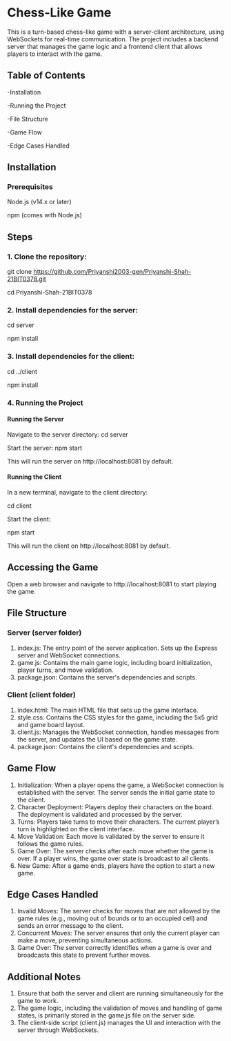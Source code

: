 # Chess-Like Game
This is a turn-based chess-like game with a server-client architecture, using WebSockets for real-time communication. The project includes a backend server that manages the game logic and a frontend client that allows players to interact with the game.

## Table of Contents

-Installation

-Running the Project

-File Structure

-Game Flow

-Edge Cases Handled

## Installation
### Prerequisites
Node.js (v14.x or later)

npm (comes with Node.js)

## Steps

### 1. Clone the repository:
git clone https://github.com/Priyanshi2003-gen/Priyanshi-Shah-21BIT0378.git

cd Priyanshi-Shah-21BIT0378

### 2. Install dependencies for the server:
cd server

npm install

### 3. Install dependencies for the client:
cd ../client

npm install

### 4. Running the Project


#### Running the Server
Navigate to the server directory:
cd server

Start the server:
npm start

This will run the server on http://localhost:8081 by default.


#### Running the Client
In a new terminal, navigate to the client directory:

cd client


Start the client:

npm start

This will run the client on http://localhost:8081 by default.

## Accessing the Game
Open a web browser and navigate to http://localhost:8081 to start playing the game.

## File Structure

### Server (server folder)

1. index.js: The entry point of the server application. Sets up the Express server and WebSocket connections.
2. game.js: Contains the main game logic, including board initialization, player turns, and move validation.
3. package.json: Contains the server's dependencies and scripts.
   
### Client (client folder)

1. index.html: The main HTML file that sets up the game interface.
2. style.css: Contains the CSS styles for the game, including the 5x5 grid and game board layout.
3. client.js: Manages the WebSocket connection, handles messages from the server, and updates the UI based on the game state.
4. package.json: Contains the client's dependencies and scripts.

   
## Game Flow

1. Initialization: When a player opens the game, a WebSocket connection is established with the server. The server sends the initial game state to the client.
2. Character Deployment: Players deploy their characters on the board. The deployment is validated and processed by the server.
3. Turns: Players take turns to move their characters. The current player’s turn is highlighted on the client interface.
4. Move Validation: Each move is validated by the server to ensure it follows the game rules.
5. Game Over: The server checks after each move whether the game is over. If a player wins, the game over state is broadcast to all clients.
6. New Game: After a game ends, players have the option to start a new game.

## Edge Cases Handled

1. Invalid Moves: The server checks for moves that are not allowed by the game rules (e.g., moving out of bounds or to an occupied cell) and sends an error message to the client.
2. Concurrent Moves: The server ensures that only the current player can make a move, preventing simultaneous actions.
3. Game Over: The server correctly identifies when a game is over and broadcasts this state to prevent further moves.

## Additional Notes

1. Ensure that both the server and client are running simultaneously for the game to work.
2. The game logic, including the validation of moves and handling of game states, is primarily stored in the game.js file on the server side.
3. The client-side script (client.js) manages the UI and interaction with the server through WebSockets.

